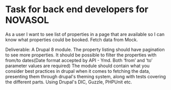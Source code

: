 # Task for back end developers for NOVASOL

As a user I want to see list of properties in a page that are available so I can know what properties could be booked. Fetch data from Mock.

Deliverable:
A Drupal 8 module. The property listing should have pagination to see more properties. It should be possible to filter the properties with from/to dates(Date format accepted by API - Ymd. Both ‘from’ and ‘to’ parameter values are required)
The module should contain what you consider best practices in drupal when it comes to fetching the data, presenting them through drupal's theming system, along with tests covering the different parts.
Using Drupal's DIC, Guzzle, PHPUnit etc.